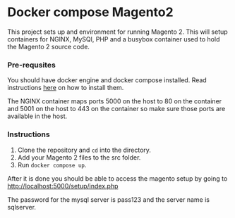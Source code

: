# Docker compose Magento2

This project sets up and environment for running Magento 2.
This will setup containers for NGINX, MySQl, PHP and a busybox container
used to hold the Magento 2 source code.

### Pre-requsites

You should have docker engine and docker compose installed.
Read instructions [here](https://docs.docker.com/compose/install/)
on how to install them.

The NGINX container maps ports 5000 on the host to 80 on the container
and 5001 on the host to 443 on the container so make sure those
ports are available in the host.

### Instructions

1. Clone the repository and `cd` into the directory.
2. Add your Magento 2 files to the src folder.
3. Run `docker compose up`.

After it is done you should be able to access the magento setup by going to
[http://localhost:5000/setup/index.php](http://localhost:5000/setup/index.php)

The password for the mysql server is pass123 and the server name is sqlserver.
